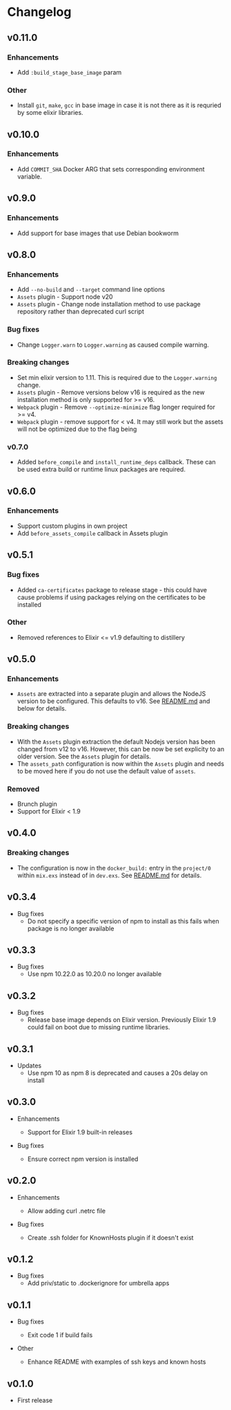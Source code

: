 # Changelog

## v0.11.0

### Enhancements
* Add `:build_stage_base_image` param

### Other
* Install `git`, `make`, `gcc` in base image in case it is not there as it is requried by some
  elixir libraries.

## v0.10.0

### Enhancements
* Add `COMMIT_SHA` Docker ARG that sets corresponding environment variable.

## v0.9.0

### Enhancements
* Add support for base images that use Debian bookworm

## v0.8.0

### Enhancements
* Add `--no-build` and `--target` command line options
* `Assets` plugin - Support node v20
* `Assets` plugin - Change node installation method to use package repository rather than deprecated curl script

### Bug fixes
* Change `Logger.warn` to `Logger.warning` as caused compile warning.

### Breaking changes
* Set min elixir version to 1.11.  This is required due to the `Logger.warning` change.
* `Assets` plugin - Remove versions below v16 is required as the new installation method
  is only supported for >= v16.
* `Webpack` plugin - Remove `--optimize-minimize` flag longer required for >= v4.
* `Webpack` plugin - remove support for < v4.  It may still work but the assets will not be optimized due to
  the flag being

### v0.7.0
* Added `before_compile` and `install_runtime_deps` callback.  These can be used extra build or runtime
  linux packages are required.

## v0.6.0

### Enhancements
* Support custom plugins in own project
* Add `before_assets_compile` callback in Assets plugin

## v0.5.1

### Bug fixes
* Added `ca-certificates` package to release stage - this could have cause problems if using packages relying on the certificates to be installed

### Other
* Removed references to Elixir <= v1.9 defaulting to distillery

## v0.5.0

### Enhancements
* `Assets` are extracted into a separate plugin and allows the NodeJS version to be configured.  This defaults to v16.
See [README.md](README.md) and below for details.

### Breaking changes
* With the `Assets` plugin extraction the default Nodejs version has been changed from v12 to v16.  However, this can
be now be set explicity to an older version.  See the `Assets` plugin for details.
* The `assets_path` configuration is now within the `Assets` plugin and needs to be moved here if you do not use the default value of `assets`.

### Removed
* Brunch plugin
* Support for Elixir < 1.9

## v0.4.0
### Breaking changes
* The configuration is now in the `docker_build:` entry in the `project/0` within `mix.exs` instead of in `dev.exs`.
See [README.md](README.md) for details.

## v0.3.4

* Bug fixes
  * Do not specify a specific version of npm to install as this fails when
  package is no longer available

## v0.3.3

* Bug fixes
  * Use npm 10.22.0 as 10.20.0 no longer available

## v0.3.2

* Bug fixes
  * Release base image depends on Elixir version.  Previously Elixir 1.9 could fail
  on boot due to missing runtime libraries.

## v0.3.1

* Updates
  * Use npm 10 as npm 8 is deprecated and causes a 20s delay on install

## v0.3.0

* Enhancements
  * Support for Elixir 1.9 built-in releases

* Bug fixes
  * Ensure correct npm version is installed

## v0.2.0

* Enhancements
  * Allow adding curl .netrc file

* Bug fixes
  * Create .ssh folder for KnownHosts plugin if it doesn't exist


## v0.1.2

* Bug fixes
  * Add priv/static to .dockerignore for umbrella apps

## v0.1.1

* Bug fixes
  * Exit code 1 if build fails

* Other
  * Enhance README with examples of ssh keys and known hosts

## v0.1.0

* First release
